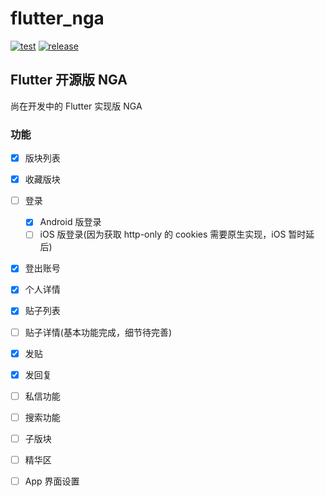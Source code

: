 # flutter_nga

[![test](https://github.com/loshine/flutter-nga/workflows/test/badge.svg)](https://github.com/loshine/flutter-nga/actions?query=workflow%3Atest)
[![release](https://img.shields.io/github/v/release/loshine/flutter-nga.svg)](https://github.com/loshine/flutter-nga/releases/)

## Flutter 开源版 NGA

尚在开发中的 Flutter 实现版 NGA

### 功能

- [x] 版块列表
- [x] 收藏版块
- [ ] 登录
    - [x] Android 版登录
    - [ ] iOS 版登录(因为获取 http-only 的 cookies 需要原生实现，iOS 暂时延后)
- [x] 登出账号
- [x] 个人详情
- [x] 贴子列表
- [ ] 贴子详情(基本功能完成，细节待完善)
- [x] 发贴
- [x] 发回复
- [ ] 私信功能
- [ ] 搜索功能
- [ ] 子版块
- [ ] 精华区
- [ ] App 界面设置

